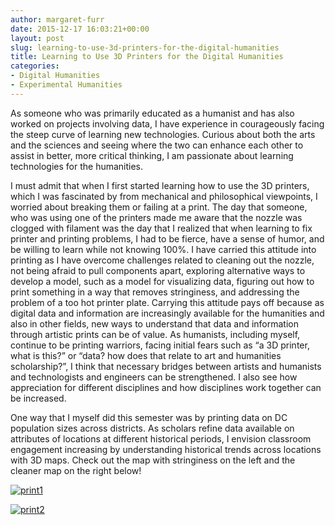 ```yaml
---
author: margaret-furr
date: 2015-12-17 16:03:21+00:00
layout: post
slug: learning-to-use-3d-printers-for-the-digital-humanities
title: Learning to Use 3D Printers for the Digital Humanities
categories:
- Digital Humanities
- Experimental Humanities
---
```


As someone who was primarily educated as a humanist and has also worked on projects involving data, I have experience in courageously facing the steep curve of learning new technologies. Curious about both the arts and the sciences and seeing where the two can enhance each other to assist in better, more critical thinking, I am passionate about learning technologies for the humanities.

I must admit that when I first started learning how to use the 3D printers, which I was fascinated by from mechanical and philosophical viewpoints, I worried about breaking them or failing at a print. The day that someone, who was using one of the printers made me aware that the nozzle was clogged with filament was the day that I realized that when learning to fix printer and printing problems, I had to be fierce, have a sense of humor, and be willing to learn while not knowing 100%. I have carried this attitude into printing as I have overcome challenges related to cleaning out the nozzle, not being afraid to pull components apart, exploring alternative ways to develop a model, such as a model for visualizing data, figuring out how to print something in a way that removes stringiness, and addressing the problem of a too hot printer plate. Carrying this attitude pays off because as digital data and information are increasingly available for the humanities and also in other fields, new ways to understand that data and information through artistic prints can be of value. As humanists, including myself, continue to be printing warriors, facing initial fears such as “a 3D printer, what is this?” or “data? how does that relate to art and humanities scholarship?”, I think that necessary bridges between artists and humanists and technologists and engineers can be strengthened. I also see how appreciation for different disciplines and how disciplines work together can be increased.

One way that I myself did this semester was by printing data on DC population sizes across districts. As scholars refine data available on attributes of locations at different historical periods, I envision classroom engagement increasing by understanding historical trends across locations with 3D maps. Check out the map with stringiness on the left and the cleaner map on the right below!



[![print1](http://scholarslab.org/wp-content/uploads/2015/12/print1-300x272.png)](http://scholarslab.org/wp-content/uploads/2015/12/print1.png)

[![print2](http://scholarslab.org/wp-content/uploads/2015/12/print2-300x238.png)](http://scholarslab.org/wp-content/uploads/2015/12/print2.png)
















